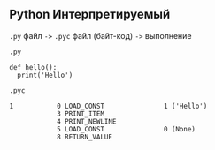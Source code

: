 ## Python Интерпретируемый

`.py` файл `->` `.pyc` файл (байт-код) `->` выполнение

`.py`

    def hello():
      print('Hello')

`.pyc`

    1           0 LOAD_CONST               1 ('Hello')
                3 PRINT_ITEM
                4 PRINT_NEWLINE
                5 LOAD_CONST               0 (None)
                8 RETURN_VALUE
